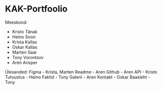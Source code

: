 # KAK-Portfoolio
Meeskond:
* Kristo Tänak
* Heino Soon
* Krista Kallas
* Oskar Kallas
* Marten Saar
* Tony Vorontsov
* Aren Ansper

Ülesanded:
Figma - Krista, Marten
Readme - Aren
Github - Aren
API - Kristo
Tutvustus - Heino
Faktid - Tony
Galerii - Aren
Kontakt - Oskar
Baasleht - Tony
